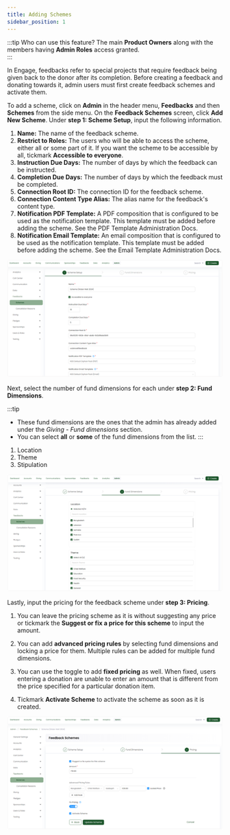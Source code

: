 ```yaml
---
title: Adding Schemes
sidebar_position: 1
---
```


:::tip Who can use this feature?
The main **Product Owners** along with the members having **Admin Roles** access granted.  
:::

In Engage, feedbacks refer to special projects that require feedback being given back to the donor after its completion. Before creating a feedback and donating towards it, admin users must first create feedback schemes and activate them.

To add a scheme, click on **Admin** in the header menu, **Feedbacks** and then **Schemes** from the side menu. On the **Feedback Schemes** screen, click **Add New Scheme**. Under **step 1: Scheme Setup**, input the following information.

1. **Name:** The name of the feedback scheme.
2. **Restrict to Roles:** The users who will be able to access the scheme, either all or some part of it. If you want the scheme to be accessible by all, tickmark **Accessible to everyone**.
3. **Instruction Due Days:** The number of days by which the feedback can be instructed. 
4. **Completion Due Days:** The number of days by which the feedback must be completed.
5. **Connection Root ID:** The connection ID for the feedback scheme.
6. **Connection Content Type Alias:** The alias name for the feedback's content type.
7. **Notification PDF Template:** A PDF composition that is configured to be used as the notification template. This template must be added before adding the scheme. See the PDF Template Administration Docs.
8. **Notification Email Template:** An email composition that is configured to be used as the notification template. This template must be added before adding the scheme. See the Email Template Administration Docs.

![Step 1](./step-1.png)

Next, select the number of fund dimensions for each under **step 2: Fund Dimensions**.

:::tip
- These fund dimensions are the ones that the admin has already added under the *Giving - Fund dimensions* section.
- You can select **all** or **some** of the fund dimensions from the list. 
:::

1. Location
2. Theme
3. Stipulation

![Step 2](./step-2.png)

Lastly, input the pricing for the feedback scheme under **step 3: Pricing**. 

1. You can leave the pricing scheme as it is without suggesting any price or tickmark the **Suggest or fix a price for this scheme** to input the amount. 

2. You can add **advanced pricing rules** by selecting fund dimensions and locking a price for them. Multiple rules can be added for multiple fund dimensions.

3. You can use the toggle to add **fixed pricing** as well. When fixed, users entering a donation are unable to enter an amount that is different from the price specified for a particular donation item. 

4. Tickmark **Activate Scheme** to activate the scheme as soon as it is created.

![Step 3](./step-3.png)
